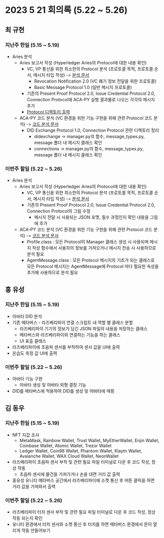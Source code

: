 # 2023 5 21 회의록 (5.22 ~ 5.26)

## 최 규현 


### 지난주 한일 (5.15 ~ 5.19)
  - Aries 분석
    - Aries 보고서 작성 (Hyperledger Aries의 Protocol에 대한 내용 확인)
      - VC, VP 통신을 위한 최소한의 Protocol 분석 (프로토콜 목적, 프로토콜 순서, 메시지 타입 작성) -> [분석 문서](/HyperledgerAries/HyperledgerAries.md)
        - Revocation Notification 2.0 (VC 폐기 정보 전달을 위한 프로토콜) 
        - Basic Message Protocol 1.0 (일반 메시지 프로토콜) 
      - 기존의 Present Proof Protocol 2.0, Issue Credential Protocol 2.0, Connection Protocol에 ACA-PY 실행 결과물로 나오는 각각의 메시지 추가
      - [Protocol 디렉토리 출력](/HyperledgerAries/aries-python-test/README.md) 
    - ACA-PY 코드 분석 (VC 환경을 위한 기능 구현을 위해 관련 Protocol 코드 분석) -> [코드 분석 문서](/HyperledgerAries/ACA-PY_CodeAnalysis.md)
      - DID Exchange Protocol 1.0, Connection Protocol 관련 디렉토리 정리
        - didexchange -> manager.py의 함수, message_types.py, message 폴더 내 메시지 클래스 확인
        - connections -> manager.py의 함수, message_types.py, message 폴더 내 메시지 클래스 확인


### 이번주 할일 (5.22 ~ 5.26)
  - Aries 분석
    - Aries 보고서 작성 (Hyperledger Aries의 Protocol에 대한 내용 확인)
      - VC, VP 통신을 위한 최소한의 Protocol 분석 (프로토콜 목적, 프로토콜 순서, 메시지 타입 작성) -> [분석 문서](/HyperledgerAries/HyperledgerAries.md)
      - 기존의 Present Proof Protocol 2.0, Issue Credential Protocol 2.0, Connection Protocol의 그림 수정
        - 메시지 전달 시 사용되는 JSON 포멧, 필수 과정인지 확인 내용을 그림에 추가 
    - ACA-PY 코드 분석 (VC 환경을 위한 기능 구현을 위해 관련 Protocol 코드 분석) -> [코드 분석 문서](/HyperledgerAries/ACA-PY_CodeAnalysis.md)
      - Profile.class : 모든 Protocol의 Manager 클래스 생성 시 사용되며 메시지 작성 함수에서 사용자의 정보를 가져오거나 메시지 전송 시  사용하므로 분석 필요
      - AgentMessage.class : 모든 Protocol 메시지의 기초가 되는 클래스로 모든 Protocol 메시지는 AgentMessage에 Protocol 마다 필요한 속성을 추가해 사용하므로 분석 필요



## 홍 유성 

### 지난주 한일 (5.15 ~ 5.19)
- 아바타 DID 분석
- 기존 메타버스 - 라즈베리파이 연결 스크립트 내 역할 별 클래스 분할
  - 라즈베리파이 기기의 정보가 담긴 JSON 파일의 내용을 저장하는 클래스
  - 메타버스와 라즈베리파이와 연결하는 기능을 하는 클래스
  - UI 표출 클래스
- 라즈베리파이에 초음파 센서를 부착하여 센서 값을 UI에 출력
- 온습도 측정 값 UI에 출력

### 이번주 할일 (5.22 ~ 5.26)
- 아바타 기능 구현
  - 아바타 생성 및 아바타 외형 결정 기능
- DID를 메타버스에 적용하여 DID를 생성 및 아바타에 매핑



## 김 동우 

### 지난주 한일 (5.15 ~ 5.19)
- NFT 지갑 조사  
  - MetaMask, Rainbow Wallet, Trust Wallet, MyEtherWallet, Enjin Wallet, Coinbase Wallet, Atomic Wallet, Trezor Wallet  
  - Ledger Wallet, Coin98 Wallet, Phantom Wallet, Klaytn Wallet, Avalanche Wallet, WAX Cloud Wallet, NeonWallet  
- 라즈베리파이 초음파 센서 부착 및 관련 필요 파일 터미널로 다운 후 코드 작성, 정상 작동  
  - 초음파 센서에 물건을 가져가거나 손을 대면 거리 값 출력  
- 홍유성 유니티 메타버스 공간에서 라즈베리파이에 소켓 통신 후 버튼 클릭을 하면 거리 값을 가져와서 출력  
### 이번주 할일 (5.22 ~ 5.26)
- 라즈베리파이 터치 센서 부착 및 관련 필요 파일 터미널로 다운 후 코드 작성, 정상 작동 되는지 확인  
- 유니티 환경에서 터치 센서와 소켓 통신 후 터치를 하면 메타버스 환경에서 문이 열리게 작동 만들어보기
